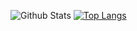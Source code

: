 ![Github Stats](https://github-readme-stats.vercel.app/api?username=zh28&show_icons=true&theme=dark)
[![Top Langs](https://github-readme-stats.vercel.app/api/top-langs/?username=zh28&hide=swift)](https://github.com/anuraghazra/github-readme-stats)
<!--
**zh28/zh28** is a ✨ _special_ ✨ repository because its `README.md` (this file) appears on your GitHub profile.

Here are some ideas to get you started:

- 🔭 I’m currently working on ...
- 🌱 I’m currently learning ...
- 👯 I’m looking to collaborate on ...
- 🤔 I’m looking for help with ...
- 💬 Ask me about ...
- 📫 How to reach me: ...
- 😄 Pronouns: ...
- ⚡ Fun fact: ...
-->
